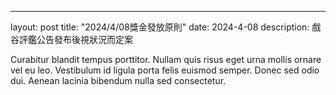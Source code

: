 ------
layout: post
title:  "2024/4/08獎金發放原則"
date:   2024-4-08
description: 戲谷評鑑公告發布後視狀況而定案




<p class="intro"><span class="dropcap">C</span>urabitur blandit tempus porttitor. Nullam quis risus eget urna mollis ornare vel eu leo. Vestibulum id ligula porta felis euismod semper. Donec sed odio dui. Aenean lacinia bibendum nulla sed consectetur.</p>

